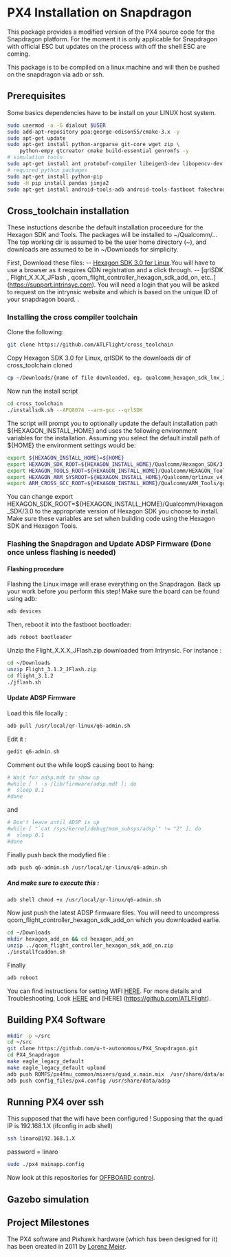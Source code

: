 # PX4 Installation on Snapdragon #
This package provides a modified version of the PX4 source code for the Snapdragon platform.
For the moment it is only applicable for Snapdragon with official ESC but updates on the process with off the shell ESC are coming.

This package is to be compiled on a linux machine and will then be pushed on the snapdragon via adb or ssh.

## Prerequisites ##
Some basics dependencies have to be install on your LINUX host system.
```sh
sudo usermod -a -G dialout $USER
sudo add-apt-repository ppa:george-edison55/cmake-3.x -y
sudo apt-get update
sudo apt-get install python-argparse git-core wget zip \
    python-empy qtcreator cmake build-essential genromfs -y
# simulation tools
sudo apt-get install ant protobuf-compiler libeigen3-dev libopencv-dev openjdk-8-jdk openjdk-8-jre clang-3.5 lldb-3.5 -y
# required python packages
sudo apt-get install python-pip
sudo -H pip install pandas jinja2
sudo apt-get install android-tools-adb android-tools-fastboot fakechroot fakeroot unzip xz-utils wget python python-empy -y
```
## Cross_toolchain installation ##
These instuctions describe the default installation proceedure for the Hexagon SDK and Tools. The packages will be installed to ~/Qualcomm/...
The top working dir is assumed to be the user home directory (~), and downloads are assumed to be in ~/Downloads for simplicity.

First, Download these files:
 -- [Hexagon SDK 3.0 for Linux](https://developer.qualcomm.com/software/hexagon-dsp-sdk/tools).You will have to use a browser as it requires QDN registration and a click through.
 -- [qrlSDK , Flight_X.X.X_JFlash , qcom_flight_controller_hexagon_sdk_add_on, etc..] (https://support.intrinsyc.com). You will need a login that you will be asked to request on the intrynsic website and which is based on the unique ID of your snapdragon board. .

### Installing the cross compiler toolchain ###
Clone the following:
```sh
git clone https://github.com/ATLFlight/cross_toolchain
```
Copy Hexagon SDK 3.0 for Linux, qrlSDK  to the downloads dir of cross_toolchain cloned
```sh
cp ~/Downloads/{name of file downloaded, eg. qualcomm_hexagon_sdk_lnx_3_1_eval.bin, qrlSDK} cross_toolchain/downloads
```
Now run the install script
```sh
cd cross_toolchain
./installsdk.sh --APQ8074 --arm-gcc --qrlSDK
```
The script will prompt you to optionally update the default installation path ${HEXAGON_INSTALL_HOME} and uses the following environment variables for the installation. Assuming you select the default install path of ${HOME} the environment settings would be:
```sh
export ${HEXAGON_INSTALL_HOME}=${HOME}
export HEXAGON_SDK_ROOT=${HEXAGON_INSTALL_HOME}/Qualcomm/Hexagon_SDK/3.0
export HEXAGON_TOOLS_ROOT=${HEXAGON_INSTALL_HOME}/Qualcomm/HEXAGON_Tools/7.2.12/Tools
export HEXAGON_ARM_SYSROOT=${HEXAGON_INSTALL_HOME}/Qualcomm/qrlinux_v4_sysroot/merged-rootfs
export ARM_CROSS_GCC_ROOT=${HEXAGON_INSTALL_HOME}/Qualcomm/ARM_Tools/gcc-4.9-2014.11
```
You can change export HEXAGON_SDK_ROOT=${HEXAGON_INSTALL_HOME}/Qualcomm/Hexagon_SDK/3.0 to the appropriate version
of Hexagon SDK you choose to install.
Make sure these variables are set when building code using the Hexagon SDK and Hexagon Tools.

### Flashing the Snapdragon and Update ADSP Firmware (Done once unless flashing is needed) ###
#### Flashing procedure ####
Flashing the Linux image will erase everything on the Snapdragon. Back up your work before you perform this step!
Make sure the board can be found using adb:
```sh
adb devices
```
Then, reboot it into the fastboot bootloader:
```sh
adb reboot bootloader
```
Unzip the Flight_X.X.X_JFlash.zip  downloaded from Intrynsic. For instance :
```sh
cd ~/Downloads
unzip Flight_3.1.2_JFlash.zip
cd flight_3.1.2
./jflash.sh
```
#### Update ADSP Firmware ####
Load this file locally :
```sh
adb pull /usr/local/qr-linux/q6-admin.sh
```
Edit it :
```sh
gedit q6-admin.sh
```
Comment out the while loopS causing boot to hang:
```sh
# Wait for adsp.mdt to show up
#while [ ! -s /lib/firmware/adsp.mdt ]; do
#  sleep 0.1
#done
```
and
```sh
# Don't leave until ADSP is up
#while [ "`cat /sys/kernel/debug/msm_subsys/adsp`" != "2" ]; do
#  sleep 0.1
#done
```
Finally push back the modyfied file :
```sh
adb push q6-admin.sh /usr/local/qr-linux/q6-admin.sh
```
##### And make sure to execute this : #####
```sh
adb shell chmod +x /usr/local/qr-linux/q6-admin.sh
```

Now just push the latest ADSP firmware files. You will need to uncompress qcom_flight_controller_hexagon_sdk_add_on
which you downloaded earlie.
```sh
cd ~/Downloads
mkdir hexagon_add_on && cd hexagon_add_on
unzip ../qcom_flight_controller_hexagon_sdk_add_on.zip
./installfcaddon.sh
```
Finally 
```sh
adb reboot
```

You can find instructions for setting WIFI [HERE](https://dev.px4.io/en/flight_controller/snapdragon_flight_advanced.html#wifi-settings).
For more details and Troubleshooting, Look [HERE](https://dev.px4.io/en/flight_controller/snapdragon_flight_advanced.html)
and [HERE] (https://github.com/ATLFlight).

## Building PX4 Software
```sh
mkdir -p ~/src
cd ~/src
git clone https://github.com/u-t-autonomous/PX4_Snapdragon.git
cd PX4_Snapdragon
make eagle_legacy_default
make eagle_legacy_default upload
adb push ROMFS/px4fmu_common/mixers/quad_x.main.mix  /usr/share/data/adsp
adb push config_files/px4.config /usr/share/data/adsp
```

## Running PX4 over ssh ##
This supposed that the wifi have been configured !
Supposing that the quad IP is 192.168.1.X (ifconfig in adb shell)
```sh
ssh linaro@192.168.1.X
```
password = linaro
```sh
sudo ./px4 mainapp.config
```
Now look at this repositories for [OFFBOARD control](https://github.com/u-t-autonomous/PX4_ROS_packages).

## Gazebo simulation ###

## Project Milestones

The PX4 software and Pixhawk hardware (which has been designed for it) has been created in 2011 by [Lorenz Meier](https://github.com/LorenzMeier).
